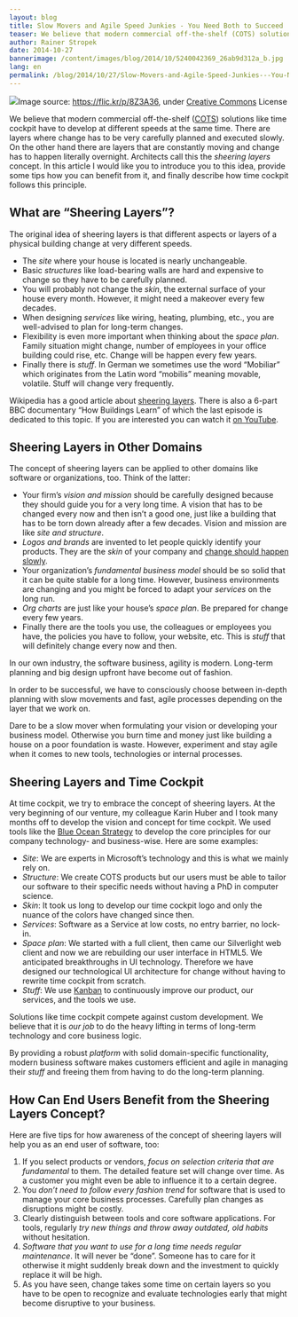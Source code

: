 ```yaml
---
layout: blog
title: Slow Movers and Agile Speed Junkies - You Need Both to Succeed
teaser: We believe that modern commercial off-the-shelf (COTS) solutions like time cockpit have to develop at different speeds at the same time. There are layers where change has to be very carefully planned and executed slowly. On the other hand there are layers that are constantly moving and change has to happen literally overnight. Architects call this the sheering layers concept. In this article I would like you to introduce you to this idea, provide some tips how you can benefit from it, and finally describe how time cockpit follows this principle.
author: Rainer Stropek
date: 2014-10-27
bannerimage: /content/images/blog/2014/10/5240042369_26ab9d312a_b.jpg
lang: en
permalink: /blog/2014/10/27/Slow-Movers-and-Agile-Speed-Junkies---You-Need-Both-to-Succeed
---
```


<div class="imageCaption">
  <img src="{{site.baseurl}}/content/images/blog/2014/10/5240042369_26ab9d312a_b.jpg" />Image source: <a href="https://flic.kr/p/8Z3A36" target="_blank">https://flic.kr/p/8Z3A36</a>, under <a href="https://creativecommons.org/licenses/by-nc-nd/2.0/" target="_blank">Creative Commons</a> License</div><p>We believe that modern commercial off-the-shelf (<a href="http://en.wikipedia.org/wiki/Commercial_off-the-shelf" target="_blank">COTS</a>) solutions like time cockpit have to develop at different speeds at the same time. There are layers where change has to be very carefully planned and executed slowly. On the other hand there are layers that are constantly moving and change has to happen literally overnight. Architects call this the <em>sheering layers</em> concept. In this article I would like you to introduce you to this idea, provide some tips how you can benefit from it, and finally describe how time cockpit follows this principle.</p><h2>What are “Sheering Layers”?</h2><p>The original idea of sheering layers is that different aspects or layers of a physical building change at very different speeds.</p><ul>
  <li>The <em>site</em> where your house is located is nearly unchangeable.</li>
  <li>Basic <em>structures</em> like load-bearing walls are hard and expensive to change so they have to be carefully planned.</li>
  <li>You will probably not change the <em>skin</em>, the external surface of your house every month. However, it might need a makeover every few decades.</li>
  <li>When designing <em>services</em> like wiring, heating, plumbing, etc., you are well-advised to plan for long-term changes.</li>
  <li>Flexibility is even more important when thinking about the <em>space plan</em>. Family situation might change, number of employees in your office building could rise, etc. Change will be happen every few years.</li>
  <li>Finally there is <em>stuff</em>. In German we sometimes use the word “Mobiliar” which originates from the Latin word “mobilis” meaning movable, volatile. Stuff will change very frequently.</li>
</ul><p class="showcase">Wikipedia has a good article about <a href="http://en.wikipedia.org/wiki/Shearing_layers">sheering layers</a>. There is also a 6-part BBC documentary “How Buildings Learn” of which the last episode is dedicated to this topic. If you are interested you can watch it <a href="http://youtu.be/HTSbtM12IZw">on YouTube</a>.</p><h2>Sheering Layers in Other Domains</h2><p>The concept of sheering layers can be applied to other domains like software or organizations, too. Think of the latter:</p><ul>
  <li>Your firm’s <em>vision and mission</em> should be carefully designed because they should guide you for a very long time. A vision that has to be changed every now and then isn’t a good one, just like a building that has to be torn down already after a few decades. Vision and mission are like <em>site and structure</em>.</li>
  <li>
    <em>Logos and brands</em> are invented to let people quickly identify your products. They are the <em>skin</em> of your company and <a href="http://www.hongkiat.com/blog/logo-evolution/">change should happen slowly</a>.</li>
  <li>Your organization’s <em>fundamental business model</em> should be so solid that it can be quite stable for a long time. However, business environments are changing and you might be forced to adapt your <em>services</em> on the long run.</li>
  <li>
    <em>Org charts</em> are just like your house’s <em>space plan</em>. Be prepared for change every few years.</li>
  <li>Finally there are the tools you use, the colleagues or employees you have, the policies you have to follow, your website, etc. This is <em>stuff</em> that will definitely change every now and then.</li>
</ul><p>In our own industry, the software business, agility is modern. Long-term planning and big design upfront have become out of fashion.</p><p class="showcase">In order to be successful, we have to consciously choose between in-depth planning with slow movements and fast, agile processes depending on the layer that we work on.</p><p>Dare to be a slow mover when formulating your vision or developing your business model. Otherwise you burn time and money just like building a house on a poor foundation is waste. However, experiment and stay agile when it comes to new tools, technologies or internal processes.</p><h2>Sheering Layers and Time Cockpit</h2><p>At time cockpit, we try to embrace the concept of sheering layers. At the very beginning of our venture, my colleague Karin Huber and I took many months off to develop the vision and concept for time cockpit. We used tools like the <a href="http://en.wikipedia.org/wiki/Blue_Ocean_Strategy">Blue Ocean Strategy</a> to develop the core principles for our company technology- and business-wise. Here are some examples:</p><ul>
  <li>
    <em>Site</em>: We are experts in Microsoft’s technology and this is what we mainly rely on.</li>
  <li>
    <em>Structure</em>: We create COTS products but our users must be able to tailor our software to their specific needs without having a PhD in computer science.</li>
  <li>
    <em>Skin</em>: It took us long to develop our time cockpit logo and only the nuance of the colors have changed since then.</li>
  <li>
    <em>Services</em>: Software as a Service at low costs, no entry barrier, no lock-in.</li>
  <li>
    <em>Space plan</em>: We started with a full client, then came our Silverlight web client and now we are rebuilding our user interface in HTML5. We anticipated breakthroughs in UI technology. Therefore we have designed our technological UI architecture for change without having to rewrite time cockpit from scratch.</li>
  <li>
    <em>Stuff</em>: We use <a href="http://en.wikipedia.org/wiki/Kanban_(development)">Kanban</a> to continuously improve our product, our services, and the tools we use.</li>
</ul><p>Solutions like time cockpit compete against custom development. We believe that it is <em>our job</em> to do the heavy lifting in terms of long-term technology and core business logic.</p><p class="showcase">By providing a robust <em>platform</em> with solid domain-specific functionality, modern business software makes customers efficient and agile in managing their <em>stuff</em> and freeing them from having to do the long-term planning.</p><h2>How Can End Users Benefit from the Sheering Layers Concept?</h2><p>Here are five tips for how awareness of the concept of sheering layers will help you as an end user of software, too:</p><ol>
  <li>If you select products or vendors, <em>focus on selection criteria that are fundamental</em> to them. The detailed feature set will change over time. As a customer you might even be able to influence it to a certain degree.</li>
  <li>You <em>don’t need to follow every fashion trend</em> for software that is used to manage your core business processes. Carefully plan changes as disruptions might be costly.</li>
  <li>Clearly distinguish between tools and core software applications. For tools, regularly <em>try new things and throw away outdated, old habits</em> without hesitation.</li>
  <li>
    <em>Software that you want to use for a long time needs regular maintenance</em>. It will never be “done”. Someone has to care for it otherwise it might suddenly break down and the investment to quickly replace it will be high.</li>
  <li>As you have seen, change takes some time on certain layers so you have to be open to recognize and evaluate technologies early that might become disruptive to your business.</li>
</ol>